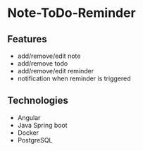 # Note-ToDo-Reminder

## Features

- add/remove/edit note
- add/remove todo
- add/remove/edit reminder
- notification when reminder is triggered


## Technologies

- Angular
- Java Spring boot
- Docker
- PostgreSQL

